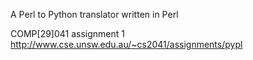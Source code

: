 A Perl to Python translator written in Perl

COMP[29]041 assignment 1
http://www.cse.unsw.edu.au/~cs2041/assignments/pypl
